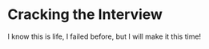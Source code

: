 Cracking the Interview
======================

I know this is life, I failed before, but I will make it this time!
